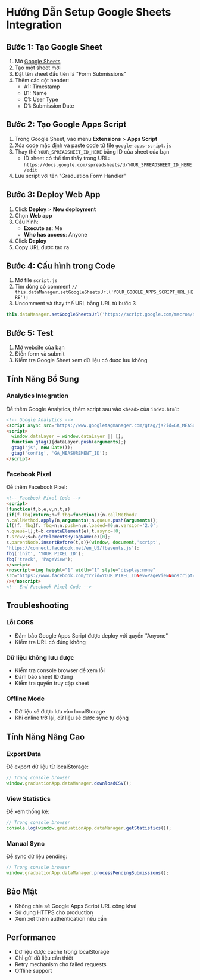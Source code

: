 # Hướng Dẫn Setup Google Sheets Integration

## Bước 1: Tạo Google Sheet

1. Mở [Google Sheets](https://sheets.google.com)
2. Tạo một sheet mới
3. Đặt tên sheet đầu tiên là "Form Submissions"
4. Thêm các cột header:
   - A1: Timestamp
   - B1: Name  
   - C1: User Type
   - D1: Submission Date

## Bước 2: Tạo Google Apps Script

1. Trong Google Sheet, vào menu **Extensions** > **Apps Script**
2. Xóa code mặc định và paste code từ file `google-apps-script.js`
3. Thay thế `YOUR_SPREADSHEET_ID_HERE` bằng ID của sheet của bạn
   - ID sheet có thể tìm thấy trong URL: `https://docs.google.com/spreadsheets/d/YOUR_SPREADSHEET_ID_HERE/edit`
4. Lưu script với tên "Graduation Form Handler"

## Bước 3: Deploy Web App

1. Click **Deploy** > **New deployment**
2. Chọn **Web app**
3. Cấu hình:
   - **Execute as**: Me
   - **Who has access**: Anyone
4. Click **Deploy**
5. Copy URL được tạo ra

## Bước 4: Cấu hình trong Code

1. Mở file `script.js`
2. Tìm dòng có comment `// this.dataManager.setGoogleSheetsUrl('YOUR_GOOGLE_APPS_SCRIPT_URL_HERE');`
3. Uncomment và thay thế URL bằng URL từ bước 3

```javascript
this.dataManager.setGoogleSheetsUrl('https://script.google.com/macros/s/YOUR_SCRIPT_ID/exec');
```

## Bước 5: Test

1. Mở website của bạn
2. Điền form và submit
3. Kiểm tra Google Sheet xem dữ liệu có được lưu không

## Tính Năng Bổ Sung

### Analytics Integration

Để thêm Google Analytics, thêm script sau vào `<head>` của `index.html`:

```html
<!-- Google Analytics -->
<script async src="https://www.googletagmanager.com/gtag/js?id=GA_MEASUREMENT_ID"></script>
<script>
  window.dataLayer = window.dataLayer || [];
  function gtag(){dataLayer.push(arguments);}
  gtag('js', new Date());
  gtag('config', 'GA_MEASUREMENT_ID');
</script>
```

### Facebook Pixel

Để thêm Facebook Pixel:

```html
<!-- Facebook Pixel Code -->
<script>
!function(f,b,e,v,n,t,s)
{if(f.fbq)return;n=f.fbq=function(){n.callMethod?
n.callMethod.apply(n,arguments):n.queue.push(arguments)};
if(!f._fbq)f._fbq=n;n.push=n;n.loaded=!0;n.version='2.0';
n.queue=[];t=b.createElement(e);t.async=!0;
t.src=v;s=b.getElementsByTagName(e)[0];
s.parentNode.insertBefore(t,s)}(window, document,'script',
'https://connect.facebook.net/en_US/fbevents.js');
fbq('init', 'YOUR_PIXEL_ID');
fbq('track', 'PageView');
</script>
<noscript><img height="1" width="1" style="display:none"
src="https://www.facebook.com/tr?id=YOUR_PIXEL_ID&ev=PageView&noscript=1"
/></noscript>
<!-- End Facebook Pixel Code -->
```

## Troubleshooting

### Lỗi CORS
- Đảm bảo Google Apps Script được deploy với quyền "Anyone"
- Kiểm tra URL có đúng không

### Dữ liệu không lưu được
- Kiểm tra console browser để xem lỗi
- Đảm bảo sheet ID đúng
- Kiểm tra quyền truy cập sheet

### Offline Mode
- Dữ liệu sẽ được lưu vào localStorage
- Khi online trở lại, dữ liệu sẽ được sync tự động

## Tính Năng Nâng Cao

### Export Data
Để export dữ liệu từ localStorage:

```javascript
// Trong console browser
window.graduationApp.dataManager.downloadCSV();
```

### View Statistics
Để xem thống kê:

```javascript
// Trong console browser
console.log(window.graduationApp.dataManager.getStatistics());
```

### Manual Sync
Để sync dữ liệu pending:

```javascript
// Trong console browser
window.graduationApp.dataManager.processPendingSubmissions();
```

## Bảo Mật

- Không chia sẻ Google Apps Script URL công khai
- Sử dụng HTTPS cho production
- Xem xét thêm authentication nếu cần

## Performance

- Dữ liệu được cache trong localStorage
- Chỉ gửi dữ liệu cần thiết
- Retry mechanism cho failed requests
- Offline support 